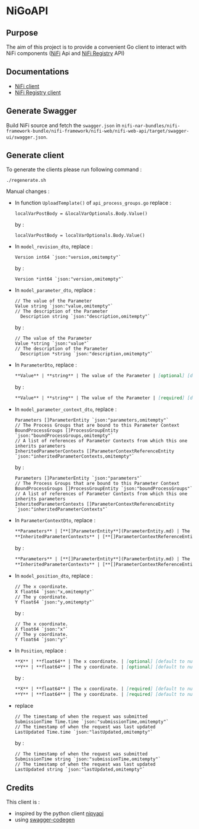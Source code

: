 # NiGoAPI

## Purpose

The aim of this project is to provide a convenient Go client to interact with NiFi components ([NiFi](https://nifi.apache.org/) Api and [NiFi Registry](https://nifi.apache.org/registry.html) API)

## Documentations

- [NiFi client](pkg/registry/README.md)
- [NiFi Registry client](pkg/registry/README.md)

## Generate Swagger

Build NiFi source and fetch the `swagger.json` in `nifi-nar-bundles/nifi-framework-bundle/nifi-framework/nifi-web/nifi-web-api/target/swagger-ui/swagger.json`.

## Generate client

To generate the clients please run following command : 

```console
./regenerate.sh
```

Manual changes : 

- In function `UploadTemplate()` of `api_process_groups.go` replace :

  ```golang
  localVarPostBody = &localVarOptionals.Body.Value()
  ```
  
  by :
  
  ```golang
  localVarPostBody = localVarOptionals.Body.Value()
  ```  
  
- In `model_revision_dto`, replace : 

  ```golang
  Version int64 `json:"version,omitempty"`
  ```
  
  by :
  
  ```golang
  Version *int64 `json:"version,omitempty"`
  ```  
  
- In `model_parameter_dto`, replace : 
  
    ```golang
    // The value of the Parameter
    Value string `json:"value,omitempty"`
    // The description of the Parameter
	  Description string `json:"description,omitempty"`
    ```
    
    by :
    
    ```golang
    // The value of the Parameter
    Value *string `json:"value"`
    // The description of the Parameter
	  Description *string `json:"description,omitempty"`
    ```

- In `ParameterDto`, replace : 
  
    ```markdown
    **Value** | **string** | The value of the Parameter | [optional] [default to null]
    ```
    
    by :
    
    ```markdown
    **Value** | **string** | The value of the Parameter | [required] [default to null]
    ```

- In `model_parameter_context_dto`, replace : 
  
    ```golang
    Parameters []ParameterEntity `json:"parameters,omitempty"`
    // The Process Groups that are bound to this Parameter Context
    BoundProcessGroups []ProcessGroupEntity `json:"boundProcessGroups,omitempty"`
    // A list of references of Parameter Contexts from which this one inherits parameters
    InheritedParameterContexts []ParameterContextReferenceEntity `json:"inheritedParameterContexts,omitempty"`
    ```
    
    by :
    
    ```golang
    Parameters []ParameterEntity `json:"parameters"`
    // The Process Groups that are bound to this Parameter Context
    BoundProcessGroups []ProcessGroupEntity `json:"boundProcessGroups"`
    // A list of references of Parameter Contexts from which this one inherits parameters
    InheritedParameterContexts []ParameterContextReferenceEntity `json:"inheritedParameterContexts"`
    ```

- In `ParameterContextDto`, replace : 
  
    ```markdown
    **Parameters** | [**[]ParameterEntity**](ParameterEntity.md) | The Parameters for the Parameter Context | [optional] [default to null]
    **InheritedParameterContexts** | [**[]ParameterContextReferenceEntity**](ParameterContextReferenceEntity.md) | A list of references of Parameter Contexts from which this one inherits parameters | [optional] [default to null]
    ```
    
    by :
    
    ```markdown
    **Parameters** | [**[]ParameterEntity**](ParameterEntity.md) | The Parameters for the Parameter Context | [required] [default to null]
    **InheritedParameterContexts** | [**[]ParameterContextReferenceEntity**](ParameterContextReferenceEntity.md) | A list of references of Parameter Contexts from which this one inherits parameters | [required] [default to null]
    ```


- In `model_position_dto`, replace : 
  
    ```golang
    // The x coordinate.
    X float64 `json:"x,omitempty"`
    // The y coordinate.
    Y float64 `json:"y,omitempty"`
    ```
    
    by :
    
    ```golang
    // The x coordinate.
    X float64 `json:"x"`
    // The y coordinate.
    Y float64 `json:"y"`
    ```

- In `Position`, replace : 
  
    ```markdown
    **X** | **float64** | The x coordinate. | [optional] [default to null]
    **Y** | **float64** | The y coordinate. | [optional] [default to null]
    ```
    
    by :
    
    ```markdown
    **X** | **float64** | The x coordinate. | [required] [default to null]
    **Y** | **float64** | The y coordinate. | [required] [default to null]
    ```

- replace 

  ```golang
  // The timestamp of when the request was submitted
  SubmissionTime Time.time `json:"submissionTime,omitempty"`
  // The timestamp of when the request was last updated
  LastUpdated Time.time `json:"lastUpdated,omitempty"`
  ```
 
  by : 
  
  ```golang
  // The timestamp of when the request was submitted
  SubmissionTime string `json:"submissionTime,omitempty"`
  // The timestamp of when the request was last updated
  LastUpdated string `json:"lastUpdated,omitempty"`
  ```
  
 
 

## Credits

This client is : 

- inspired by the python client [nipyapi](https://github.com/Chaffelson/nipyapi)
- using [swagger-codegen](https://swagger.io/tools/swagger-codegen/)